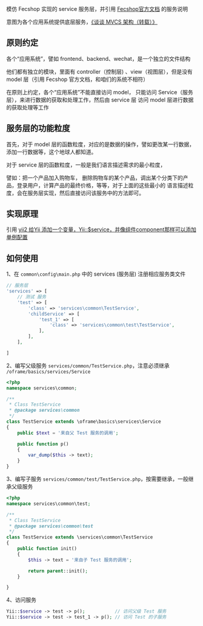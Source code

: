 
模仿 Fecshop 实现的 service 服务层，并引用 [Fecshop官方文档](http://www.fecshop.com/doc/fecshop-guide/develop/cn-1.0/guide-fecshop-service-abc.html) 的服务说明

意图为各个应用系统提供底层服务，[《谈谈 MVCS 架构（转载）》](https://www.oceanickang.com/skill/Others_1850_2018_11_17.html)

## 原则约定

各个“应用系统”，譬如 frontend、backend、wechat，是一个独立的文件结构

他们都有独立的模块，里面有 controller（控制层) 、view（视图层），但是没有 model 层（引用 Fecshop 官方文档，和咱们的系统不相符）

在原则上约定，各个“应用系统”不能直接访问 model， 只能访问 Service（服务层），来进行数据的获取和处理工作，然后由 service 层 访问 model 层进行数据的获取处理等工作

## 服务层的功能粒度

首先，对于 model 层的函数粒度，对应的是数据的操作，譬如更改某一行数据，添加一行数据等，这个地球人都知道。

对于 service 层的函数粒度，一般是我们语言描述需求的最小粒度，

譬如：把一个产品加入购物车， 删除购物车的某个产品，调出某个分类下的产品，登录用户，计算产品的最终价格，等等，对于上面的这些最小的 语言描述粒度，会在服务层实现，然后直接访问该服务中的方法即可。

## 实现原理

引用 [yii2 给Yii 添加一个变量，Yii::$service，并像组件component那样可以添加单例配置](http://www.fancyecommerce.com/2016/07/27/yii2-%e7%bb%99yii-%e6%b7%bb%e5%8a%a0%e4%b8%80%e4%b8%aa%e5%8f%98%e9%87%8f%ef%bc%8c%e5%b9%b6%e5%83%8f%e7%bb%84%e4%bb%b6component%e9%82%a3%e6%a0%b7%e5%8f%af%e4%bb%a5%e6%b7%bb%e5%8a%a0%e5%8d%95%e4%be%8b/)

## 如何使用

1、在 `common\config\main.php` 中的 services (服务层) 注册相应服务类文件

```php
// 服务层
'services' => [
    // 测试 服务
    'test' => [
        'class' => 'services\common\TestService',
        'childService' => [
            'test_1' => [
                'class' => 'services\common\test\TestService',
            ],
        ],
    ],

]
```

2、编写父级服务 `services/common/TestService.php`，注意必须继承 `/oframe/basics/services/Service`

```php
<?php
namespace services\common;

/**
 * Class TestService
 * @package services\common
 */
class TestService extends \oframe\basics\services\Service
{
    public $text = '来自父 Test 服务的调用';

    public function p()
    {
        var_dump($this -> text);
    }
}
```

3、编写子服务 `services/common/test/TestService.php`，按需要继承，一般继承父级服务

```php
<?php
namespace services\common\test;

/**
 * Class TestService
 * @package services\common\test
 */
class TestService extends \services\common\TestService
{
    public function init()
    {
        $this -> text = '来自子 Test 服务的调用';

        return parent::init();
    }

}
```

4、访问服务

```php
Yii::$service -> test -> p();           // 访问父级 Test 服务
Yii::$service -> test -> test_1 -> p(); // 访问 Test 的子服务
```


